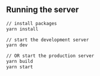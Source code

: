 ## Running the server
```sh
// install packages
yarn install

// start the development server
yarn dev

// OR start the production server
yarn build
yarn start
```
